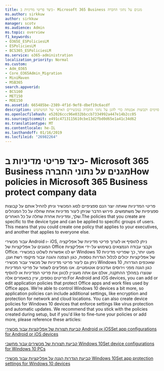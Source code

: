 ```yaml
---
title: כיצד פריטי מדיניות ב- Microsoft 365 Business מגנים על נתוני החברה
ms.author: sirkkuw
author: sirkkuw
manager: scotv
ms.audience: Admin
ms.topic: overview
f1_keywords:
- O365E_ESPoliciesLM
- ESPoliciesLM
- BCS365_ESPoliciesLM
ms.service: o365-administration
localization_priority: Normal
ms.custom:
- Adm_O365
- Core_O365Admin_Migration
- MiniMaven
- MSB365
search.appverid:
- BCS160
- MET150
- MOE150
ms.assetid: 665485be-2389-4f1d-9ef8-dbef19c6acdf
description: למד אודות מדיניות המיועדים התקנים מסוימים וקבוצות אבטחה כדי להגן על נתוני החברה במכשירים האישי של המשתמש.
ms.openlocfilehash: e52026ccc96e032bbccb7334992a447e14b2cc05
ms.sourcegitcommit: e491c4713115610cbe13d2fbd0d65e1a41c34d62
ms.translationtype: MT
ms.contentlocale: he-IL
ms.lasthandoff: 01/16/2019
ms.locfileid: "26982264"
---
```

# <a name="how-policies-in-microsoft-365-business-protect-company-data"></a><span data-ttu-id="7035c-103">כיצד פריטי מדיניות ב- Microsoft 365 Business מגנים על נתוני החברה</span><span class="sxs-lookup"><span data-stu-id="7035c-103">How policies in Microsoft 365 Business protect company data</span></span>

<span data-ttu-id="7035c-p101">פריטי המדיניות שאתה יוצר הנם ספציפיים לסוג המכשיר וניתן להחיל אותם על קבוצות ספציפיות של משתמשים. פירוש הדבר שניתן ליצור מדיניות אחת שחלה על כל המנהלים שלך, ומדיניות אחרת שחלה על כל האחרים.</span><span class="sxs-lookup"><span data-stu-id="7035c-p101">The policies that you create are specific to the device type and can be applied to specific groups of users. This means that you could create one policy that applies to your executives, and another that applies to everyone else.</span></span>
  
<span data-ttu-id="7035c-p102">עבור מכשירי Android ו- iOS, ניתן להוסיף או לערוך פריטי מדיניות של אפליקציה המגנים על אפליקציות של Office וקבצי עבודה הנמצאים בשימוש על-ידי אפליקציות Office. יש לנו אפשרות לשלוט במכשירי Windows 10 מעט יותר, כך שפריטי מדיניות של אפליקציות יכולים לכלול הגדרות נוספות, כגון הצפנה והגנה עבור מיקומי רשת וענן. ניתן גם ליצור פריטי מדיניות של מכשיר עבור מכשירי Windows 10 שאוכפים הגדרות, כגון הגנה מפני וירוסים ועדכונים אוטומטיים. אנו ממליצים לשמור על פריטי המדיניות שנוצרו במהלך ההתקנה, אולם אם אתה מעוניין לכוונן את פריטי המדיניות או להוסיף פריטים נוספים, עיין במאמרים אלה:</span><span class="sxs-lookup"><span data-stu-id="7035c-p102">For Android and iOS devices, you can add or edit application policies that protect Office apps and work files used by Office apps. We're able to control Windows 10 devices a bit more, so application policies can include additional settings, like encryption and protection for network and cloud locations. You can also create device policies for Windows 10 devices that enforce settings like virus protection and automatic updates. We recommend that you stick with the policies created during setup, but if you'd like to fine-tune your policies or add more, please reference these articles:</span></span>
  
[<span data-ttu-id="7035c-110">קביעת תצורות של אפליקציות עבור מכשירי Android או iOS</span><span class="sxs-lookup"><span data-stu-id="7035c-110">Set app configurations for Android or iOS devices</span></span>](app-protection-settings-for-android-and-ios.md)
  
[<span data-ttu-id="7035c-111">קביעת תצורות של מכשירים עבור מחשבי Windows 10</span><span class="sxs-lookup"><span data-stu-id="7035c-111">Set device configurations for Windows 10 PCs</span></span>](protection-settings-for-windows-10-pcs.md)
  
[<span data-ttu-id="7035c-112">קביעת הגדרות הגנה על אפליקציות עבור מכשירי Windows 10</span><span class="sxs-lookup"><span data-stu-id="7035c-112">Set app protection settings for Windows 10 devices</span></span>](protection-settings-for-windows-10-devices.md)
  

